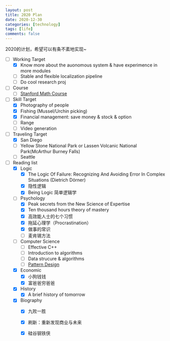 ```yaml
---
layout: post
title: 2020 Plan
date: 2020-12-30
categories: [technology]
tags: [life]
comments: false
---
```




2020的计划，希望可以有条不紊地实现~



- [ ] Working Target
  - [x] Know more about the auonomous system & have experimence in more modules 
  - [ ] Stable and flexible localization pipeline 
  - [ ] Do cool research proj 
- [ ] Course
  - [ ] [Stanford Math Course](http://graphics.stanford.edu/courses/cs205a/schedule.html) 
- [ ] Skill Target 
  - [x] Photography of people
  - [x] Fishing (Mussel/Urchin picking)
  - [x] Financial management: save money & stock & option
  - [ ] Range 
  - [ ] Video generation 
- [ ] Traveling Target 
  - [x] San Diego
  - [ ] Yellow Stone National Park or Lassen Volcanic National Park(McArthur Burney Falls)
  - [ ] Seattle
- [ ] Reading list
  - [x] Logic
    - [x] The Logic Of Failure: Recognizing And Avoiding Error In Complex Situations (Dietrich Dörner)
    - [x] 隐性逻辑
    - [x] Being Logic 简单逻辑学
  - [ ] Psychology
    - [x] Peak secrets from the New Science of Expertise
    - [x] Ten thousand hours theory of mastery
    - [x] 高效能人士的七个习惯
    - [x] 拖延心理学（Procrastination）
    - [x] 做事的常识 
    - [ ] 麦肯锡方法
  - [ ] Computer Science
    - [ ] Effective C++
    - [ ] Introduction to algorithms
    - [ ] Data strucure & algorithms
    - [ ] [Pattern Design](https://refactoring.guru/refactoring/smells)
  - [x] Economic
    - [x] 小狗钱钱
    - [x] 富爸爸穷爸爸
  - [x] History 
    - [x] A brief history of tomorrow
  - [x] Biography
    - [x] 九败一胜  
    - [x] 刷新：重新发现商业与未来
    - [x] 硅谷钢铁侠  
  

